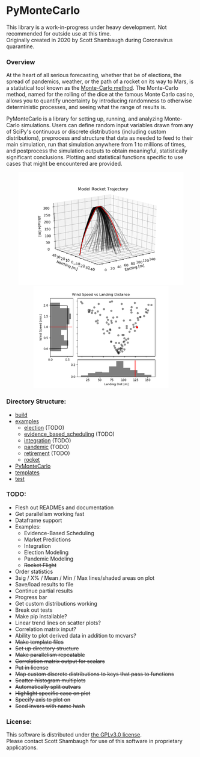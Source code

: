 # PyMonteCarlo
This library is a work-in-progress under heavy development. Not recommended for outside use at this time.     
Originally created in 2020 by Scott Shambaugh during Coronavirus quarantine.

### Overview

At the heart of all serious forecasting, whether that be of elections, the 
spread of pandemics, weather, or the path of a rocket on its way to Mars, is a 
statistical tool known as the 
[Monte-Carlo method](https://en.wikipedia.org/wiki/Monte_Carlo_method).
The Monte-Carlo method, named for the rolling of the dice at the famous Monte 
Carlo casino, allows you to quantify uncertainty by introducing randomness to 
otherwise deterministic processes, and seeing what the range of results is.

PyMonteCarlo is a library for setting up, running, and analyzing Monte-Carlo 
simulations. Users can define random input variables drawn from any of SciPy's 
continuous or discrete distributions (including custom distributions), 
preprocess and structure that data as needed to feed to their main simulation, 
run that simulation anywhere from 1 to millions of times, and postprocess 
the simulation outputs to obtain meaningful, statistically significant 
conclusions. Plotting and statistical functions specific to use cases that 
might be encountered are provided.

<p float="left" align="center">
<img width="440" height="300" src="examples/rocket/rocket_trajectory.png">  
<img width="360" height="270" src="examples/rocket/wind_vs_landing.png">
</p>

### Directory Structure:

* [build](build/)
* [examples](examples/)
    - [election](examples/election/) (TODO)
    - [evidence_based_scheduling](examples/evidence_based_scheduling/) (TODO)
    - [integration](examples/integration/) (TODO)
    - [pandemic](examples/pandemic/) (TODO)
    - [retirement](examples/retirement/) (TODO)
    - [rocket](examples/rocket/)
* [PyMonteCarlo](PyMonteCarlo/)
* [templates](templates/)
* [test](test/)


### TODO:

* Flesh out READMEs and documentation
* Get parallelism working fast
* Dataframe support
* Examples:
    * Evidence-Based Scheduling
    * Market Predictions
    * Integration
    * Election Modeling
    * Pandemic Modeling
    * ~~Rocket Flight~~
* Order statistics
* 3sig / X% / Mean / Min / Max lines/shaded areas on plot
* Save/load results to file
* Continue partial results
* Progress bar
* Get custom distributions working
* Break out tests
* Make pip installable?
* Linear trend lines on scatter plots?
* Correlation matrix input?
* Ability to plot derived data in addition to mcvars?
* ~~Make template files~~
* ~~Set up directory structure~~
* ~~Make parallelism repeatable~~
* ~~Correlation matrix output for scalars~~
* ~~Put in license~~
* ~~Map custom discrete distributions to keys that pass to functions~~
* ~~Scatter-histogram multiplots~~
* ~~Automatically split outvars~~
* ~~Highlight specific case on plot~~
* ~~Specify axis to plot on~~
* ~~Seed invars with name hash~~


### License:

This software is distributed under [the GPLv3.0 license](LICENSE.md).    
Please contact Scott Shambaugh for use of this software in proprietary applications.

